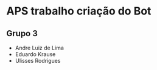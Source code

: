 # APS trabalho criação do Bot

## Grupo 3

* Andre Luiz de Lima
* Eduardo Krause
* Ulisses Rodrigues
